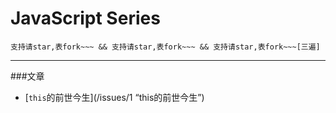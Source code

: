 # JavaScript Series
    支持请star,表fork~~~ && 支持请star,表fork~~~ && 支持请star,表fork~~~[三遍]
***
###文章  
+ [`this`的前世今生](/issues/1 “this的前世今生”)
